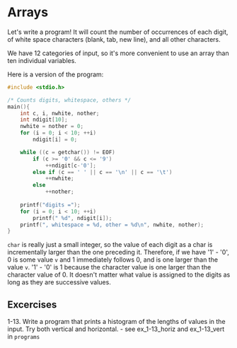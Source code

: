 # Arrays

Let's write a program! It will count the number of occurrences of each 
digit, of white space characters (blank, tab, new line), and all
other characters.

We have 12 categories of input, so it's more convenient to use an array
than ten individual variables.

Here is a version of the program:

```C
#include <stdio.h>

/* Counts digits, whitespace, others */
main(){
	int c, i, nwhite, nother;
	int ndigit[10];
	nwhite = nother = 0;
	for (i = 0; i < 10; ++i)
		ndigit[i] = 0;

	while ((c = getchar()) != EOF)
		if (c >= '0' && c <= '9')
			++ndigit[c-'0'];
		else if (c == ' ' || c == '\n' || c == '\t')
			++nwhite;
		else
			++nother;
	
	printf("digits =");
	for (i = 0; i < 10; ++i)
		printf(" %d", ndigit[i]);
	printf(", whitespace = %d, other = %d\n", nwhite, nother);
}
```

`char` is really just a small integer, so the value of each digit as a 
char is incrementally larger than the one preceding it. Therefore, if we
have '1' - '0', 0 is some value `v` and 1 immediately follows 0, and is
one larger than the value `v`. '1' - '0' is 1 because the character value
is one larger than the character value of 0. It doesn't matter what
value is assigned to the digits as long as they are successive values.

## Excercises

1-13. Write a program that prints a histogram of the lengths of values in
the input. Try both vertical and horizontal.
	- see ex\_1-13\_horiz and ex\_1-13\_vert in `programs`	

